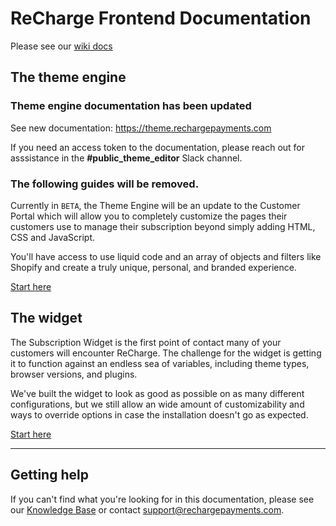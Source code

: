 # ReCharge Frontend Documentation

Please see our [wiki docs](https://github.com/SocalProofit/ReCharge-Frontend-Docs/wiki)

## The theme engine

### Theme engine documentation has been updated

See new documentation: https://theme.rechargepayments.com

If you need an access token to the documentation, please reach out for asssistance in the **#public_theme_editor** Slack channel.

### The following guides will be removed.

Currently in `BETA`, the Theme Engine will be an update to the Customer Portal which will allow you to completely customize the pages their customers use to manage their subscription beyond simply adding HTML, CSS and JavaScript.

You'll have access to use liquid code and an array of objects and filters like Shopify and create a truly unique, personal, and branded experience.

[Start here](https://github.com/SocalProofit/ReCharge-Docs/wiki/Theme-engine%3A-Getting-Started)

## The widget

The Subscription Widget is the first point of contact many of your customers will encounter ReCharge. The challenge for the widget is getting it to function against an endless sea of variables, including theme types, browser versions, and plugins.

We've built the widget to look as good as possible on as many different configurations, but we still allow an wide amount of customizability and ways to override options in case the installation doesn't go as expected.

[Start here](https://github.com/SocalProofit/ReCharge-Docs/wiki/Widget%3A-Welcome)

---

## Getting help

If you can't find what you're looking for in this documentation, please see our [Knowledge Base](http://support.rechargepayments.com) or contact <support@rechargepayments.com>.
